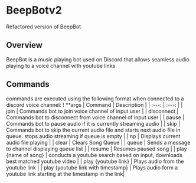 # BeepBotv2
Refactored version of BeepBot

## Overview
BeepBot is a music playing bot used on Discord that allows seamless audio playing to a voice channel with youtube links

## Commands
commands are executed using the following format when connected to a discord voice channel: !<command> **args
| Command | Description |
| :---:   | :---: |
| join | Commands bot to join voice channel of input user |
| disconnect | Commands bot to disconnect from voice channel of input user |
| pause | Commands bot to pause audio if it is currently streaming audio |
| skip | Commands bot to skip the current audio file and starts next audio file in queue. stops audio streaming if queue is empty |
| np | Displays current audio file playing |
| clear | Clears Song Queue |
| queue | Sends a message to channel displaying queue list |
| resume | Resumes paused song |
| play {name of song} | conducts a youtube search based on input, downloads best matched youtube video |
| play {youtube link} | Plays audio from the youtube link |
| play {youtube link with timestamp} | Plays audio form a youtube link starting at the timestamp in the link|
